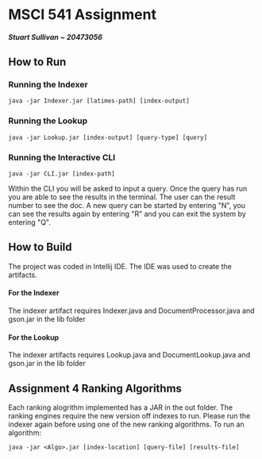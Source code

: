# MSCI 541 Assignment
 ##### Stuart Sullivan ~ 20473056
 
 ## How to Run
 ### Running the Indexer
 ```
 java -jar Indexer.jar [latimes-path] [index-output]
 ```
### Running the Lookup
```
java -jar Lookup.jar [index-output] [query-type] [query]
``` 
### Running the Interactive CLI
```
java -jar CLI.jar [index-path]
``` 
Within the CLI you will be asked to input a query. Once the query has run you are able to see the results in the terminal. 
The user can the result number to see the doc. A new query can be started by entering "N", you can see the results again by
entering "R" and you can exit the system by entering "Q".
  
 ## How to Build
 The project was coded in Intellij IDE. The IDE was used to create the artifacts.
 #### For the Indexer
 The indexer artifact requires Indexer.java and DocumentProcessor.java and gson.jar in the lib folder
 #### For the Lookup
 The indexer artifacts requires Lookup.java and DocumentLookup.java and gson.jar in the lib folder
 
 
 ## Assignment 4 Ranking Algorithms
 Each ranking alogrithm implemented has a JAR in the out folder. The ranking engines require the new version off indexes
 to run. Please run the indexer again before using one of the new ranking algorithms.
 To run an algorithm:

 ```
java -jar <Algo>.jar [index-location] [query-file] [results-file]
```